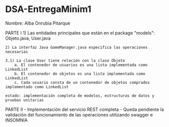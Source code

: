 # DSA-EntregaMinim1

Nombre: Alba Onrubia Pitarque

PARTE I
	1) Las entidades principales que están en el package "models":
		Objeto.java, User.java

	2) La interfaz Java GameManager.java especifica las operaciones necesarias

	3.1) La clase User tiene relación con la clase Objeto
		a. El contenedor de usuarios es una lista implementada como LinkedList
		b. El contenedor de objetos es una lista implementada como LinkedList
		c. Cada usuario consta de un contenedor de objetos comprados implementado como LinkedList

	estado: implementación completa de modelos, estructuras de datos y pruebas unitarias

PARTE II
	- Implementación del servicio REST completa
	- Queda pendiente la validación del funcionamiento de las operaciones utilizando swagger e INSOMNIA
